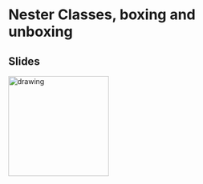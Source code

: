 
# Nester Classes, boxing and unboxing

## Slides
<a href="https://docs.google.com/presentation/d/1WoG8tE-BmViKzF53QsEstFkHejFEajLnbYauWmxmerU/edit?usp=sharing"><img src="https://images.squarespace-cdn.com/content/v1/52de5460e4b036f86899408c/1503811672827-3QTEVGNG9WECGKQIGFNY/googleSlides.png?format=1000w" alt="drawing" width="200" /></a>
